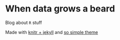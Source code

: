 # When data grows a beard

Blog about `R` stuff

Made with
[knitr + jekyll](https://github.com/yihui/knitr-jekyll) and
[so simple theme](https://mmistakes.github.io/so-simple-theme/)
